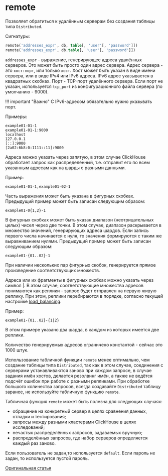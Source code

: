 
# remote

Позволяет обратиться к удалённым серверам без создания таблицы типа `Distributed`.

Сигнатуры:

``` sql
remote('addresses_expr', db, table[, 'user'[, 'password']])
remote('addresses_expr', db.table[, 'user'[, 'password']])
```

`addresses_expr` - выражение, генерирующее адреса удалённых серверов. Это может быть просто один адрес сервера. Адрес сервера - это `хост:порт`, или только `хост`. Хост может быть указан в виде имени сервера, или в виде IPv4 или IPv6 адреса. IPv6 адрес указывается в квадратных скобках. Порт - TCP-порт удалённого сервера. Если порт не указан, используется `tcp_port` из конфигурационного файла сервера (по умолчанию - 9000).

!!! important "Важно"
    С IPv6-адресом обязательно нужно указывать порт.

Примеры:

```
example01-01-1
example01-01-1:9000
localhost
127.0.0.1
[::]:9000
[2a02:6b8:0:1111::11]:9000
```

Адреса можно указать через запятую, в этом случае ClickHouse обработает запрос как распределённый, т.е. отправит его по всем указанным адресам как на шарды с разными данными.

Пример:

```
example01-01-1,example01-02-1
```

Часть выражения может быть указана в фигурных скобках. Предыдущий пример может быть записан следующим образом:

```
example01-0{1,2}-1
```

В фигурных скобках может быть указан диапазон (неотрицательных целых) чисел через две точки. В этом случае, диапазон раскрывается в множество значений, генерирующих адреса шардов. Если запись первого числа начинается с нуля, то значения формируются с таким же выравниванием нулями. Предыдущий пример может быть записан следующим образом:

```
example01-{01..02}-1
```

При наличии нескольких пар фигурных скобок, генерируется прямое произведение соответствующих множеств.

Адреса или их фрагменты в фигурных скобках можно указать через символ |. В этом случае, соответствующие множества адресов понимаются как реплики - запрос будет отправлен на первую живую реплику. При этом, реплики перебираются в порядке, согласно текущей настройке [load_balancing](../../operations/settings/settings.md).

Пример:

```
example01-{01..02}-{1|2}
```

В этом примере указано два шарда, в каждом из которых имеется две реплики.

Количество генерируемых адресов ограничено константой - сейчас это 1000 штук.

Использование табличной функции `remote` менее оптимально, чем создание таблицы типа `Distributed`, так как в этом случае, соединения с серверами устанавливаются заново при каждом запросе, в случае задания имён хостов, делается резолвинг имён, а также не ведётся подсчёт ошибок при работе с разными репликами. При обработке большого количества запросов, всегда создавайте `Distributed` таблицу заранее, не используйте табличную функцию `remote`.

Табличная функция `remote` может быть полезна для следующих случаях:

-   обращение на конкретный сервер в целях сравнения данных, отладки и тестирования;
-   запросы между разными кластерами ClickHouse в целях исследований;
-   нечастых распределённых запросов, задаваемых вручную;
-   распределённых запросов, где набор серверов определяется каждый раз заново.

Если пользователь не задан,то используется `default`.
Если пароль не задан, то используется пустой пароль.

[Оригинальная статья](https://clickhouse.yandex/docs/ru/query_language/table_functions/remote/) <!--hide-->
